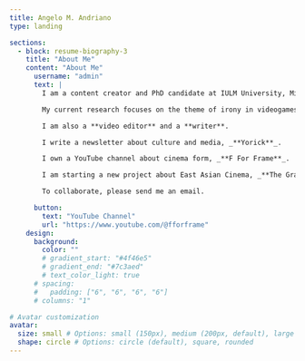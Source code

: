 ```yaml
---
title: Angelo M. Andriano
type: landing

sections:
  - block: resume-biography-3
    title: "About Me"
    content: "About Me"
      username: "admin"
      text: |
        I am a content creator and PhD candidate at IULM University, Milan.

        My current research focuses on the theme of irony in videogames and the way in which game designers can foster the illusion of decentralization for the players.

        I am also a **video editor** and a **writer**.

        I write a newsletter about culture and media, _**Yorick**_.

        I own a YouTube channel about cinema form, _**F For Frame**_.

        I am starting a new project about East Asian Cinema, _**The Grandmasters**_, on YouTube.

        To collaborate, please send me an email. 

      button:
        text: "YouTube Channel"
        url: "https://www.youtube.com/@fforframe"
    design:
      background:
        color: ""
        # gradient_start: "#4f46e5"
        # gradient_end: "#7c3aed"
        # text_color_light: true
      # spacing:
      #   padding: ["6", "6", "6", "6"]
      # columns: "1"

# Avatar customization
avatar:
  size: small # Options: small (150px), medium (200px, default), large (320px), xl (400px), xxl (500px)
  shape: circle # Options: circle (default), square, rounded
---
```


